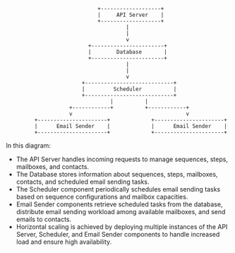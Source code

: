 ```
                             +-------------------+
                             |     API Server    |
                             +-------------------+
                                      |
                                      |
                                      v
                          +-----------------------+
                          |        Database       |
                          +-----------------------+
                                      |
                                      |
                                      v
                        +----------------------------+
                        |         Scheduler          |
                        +----------------------------+
                                 |          |
                    +------------+          +------------+
                    v                                    v
         +----------------------+             +----------------------+
         |      Email Sender    |             |      Email Sender    |
         +----------------------+             +----------------------+
```

In this diagram:
- The API Server handles incoming requests to manage sequences, steps, mailboxes, and contacts.
- The Database stores information about sequences, steps, mailboxes, contacts, and scheduled email sending tasks.
- The Scheduler component periodically schedules email sending tasks based on sequence configurations and mailbox capacities.
- Email Sender components retrieve scheduled tasks from the database, distribute email sending workload among available mailboxes, and send emails to contacts.
- Horizontal scaling is achieved by deploying multiple instances of the API Server, Scheduler, and Email Sender components to handle increased load and ensure high availability.
